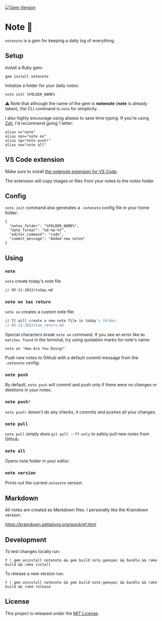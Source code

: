 [![Gem Version](https://badge.fury.io/rb/notenote.svg)](https://badge.fury.io/rb/notenote)

# Note :pencil:

`notenote` is a gem for keeping a daily log of everything.

## Setup

Install a Ruby gem:

`gem install notenote`

Initialize a folder for your daily notes:

`note init %FOLDER_NAME%`

:warning: Note that although the name of the gem is **notenote** (**note** is already taken), the CLI command is `note` for simplicity.

I also highly encourage using aliases to save time typing. If you're using [Zsh](https://github.com/ohmyzsh/ohmyzsh), I'd recommend going 1 letter:

```
alias n="note"
alias non="note on"
alias np="note push!"
alias na="note all"
```

## VS Code extension

Make sure to install [the notenote extension for VS Code](https://marketplace.visualstudio.com/items?itemName=makaroni4.notenote-vscode).

The extension will copy images or files from your notes to the notes folder.

## Config

`note init` command also generates a `.notenote` config file in your home folder:

```
{
  "notes_folder": "%FOLDER_NAME%",
  "date_format": "%d-%m-%Y",
  "editor_command": "code",
  "commit_message": "Added new notes"
}

```

## Using

### `note`

`note` create today's note file

```bash
// 05-11-2022/today.md
```

### `note on tax return`

`note on` creates a custom note file:

```bash
// It will create a new note file in today's folder:
// 05-11-2022/tax_return.md
```

Special characters break `note on` command. If you see an error like `No matches found` in the terminal, try using quotation marks for note's name:

`note on 'How Are You Doing?'`

Push new notes to Github with a default commit message from the `.notenote` config:

### `note push`

By default, `note push` will commit and push only if there were no changes or deletions in your notes.

### `note push!`

`note push!` doesn't do any checks, it commits and pushes all your changes.

### `note pull`

`note pull` simply does `git pull --ff-only` to safely pull new notes from Github.

### `note all`

Opens note folder in your editor.

### `note version`

Prints out the current `notenote` version.

## Markdown

All notes are created as Markdown files. I personally like the Kramdown version:

https://kramdown.gettalong.org/quickref.html

## Development

To test changes locally run:

~~~
Y | gem uninstall notenote && gem build note.gemspec && bundle && rake build && rake install
~~~

To release a new version run:

~~~
Y | gem uninstall notenote && gem build note.gemspec && bundle && rake build && rake release
~~~

## License

This project is released under the [MIT License](https://github.com/makaroni4/notenote/blob/main/LICENSE.txt).
